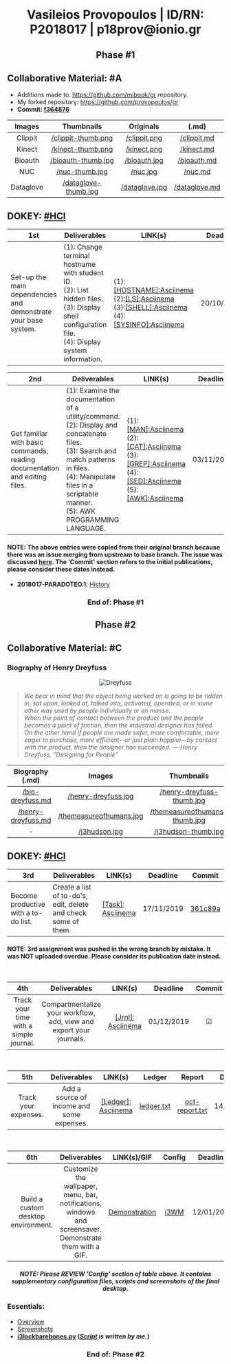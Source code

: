 <h1 align="center">Vasileios Provopoulos | ID/RN: P2018017 | p18prov@ionio.gr</h1>
<h2 align="center">Phase #1</h2>

## Collaborative Material: #A
* Additions made to: https://github.com/mibook/gr repository.
* My forked repository: https://github.com/provopoulos/gr
* **Commit: [f364876](https://github.com/provopoulos/hci/commit/f364876fc4f29090108ba9500b94ad6a524bea2f#diff-68064d9e0ee291ed30988c5e7cf8d60f)**

|   Images   	|                                              Thumbnails                                            	|                                         Originals                                       	|                                          (.md)                                         	|
|:----------:	|:--------------------------------------------------------------------------------------------------:	|:---------------------------------------------------------------------------------------:	|:--------------------------------------------------------------------------------------:	|
|   Clippit  	|    [/clippit-thumb.png](https://github.com/provopoulos/gr/blob/gh-pages/images/clippit-thumb.PNG)  	|    [/clippit.png](https://github.com/provopoulos/gr/blob/gh-pages/images/clippit.PNG)   	|   [/clippit.md](https://github.com/provopoulos/gr/blob/gh-pages/_gallery/clippit.md)   	|
|   Kinect   	|    [/kinect-thumb.png](https://github.com/provopoulos/gr/blob/gh-pages/images/kinect-thumb.png)    	|     [/kinect.png](https://github.com/provopoulos/gr/blob/gh-pages/images/kinect.png)    	|    [/kinect.md](https://github.com/provopoulos/gr/blob/gh-pages/_gallery/kinect.md)    	|
|   Bioauth  	|   [/bioauth-thumb.jpg](https://github.com/provopoulos/gr/blob/gh-pages/images/bioauth-thumb.jpg)   	|    [/bioauth.jpg](https://github.com/provopoulos/gr/blob/gh-pages/images/bioauth.jpg)   	|   [/bioauth.md](https://github.com/provopoulos/gr/blob/gh-pages/_gallery/bioauth.md)   	|
|     NUC    	|       [/nuc-thumb.jpg](https://github.com/provopoulos/gr/blob/gh-pages/images/nuc-thumb.jpg)       	|        [/nuc.jpg](https://github.com/provopoulos/gr/blob/gh-pages/images/nuc.jpg)       	|        [/nuc.md](https://github.com/provopoulos/gr/blob/gh-pages/_gallery/nuc.md)      	|
|  Dataglove 	| [/dataglove-thumb.jpg](https://github.com/provopoulos/gr/blob/gh-pages/images/dataglove-thumb.jpg) 	|  [/dataglove.jpg](https://github.com/provopoulos/gr/blob/gh-pages/images/dataglove.jpg) 	| [/dataglove.md](https://github.com/provopoulos/gr/blob/gh-pages/_gallery/dataglove.md) 	|
## DOKEY: [#HCI](https://github.com/courses-ionio/dokey#hci)
| 1st                                                            | Deliverables                                                                                                                                            | LINK(s)                                                                                                                                                                                                                                                                                                                | Deadline   | Commit                                                                                                                              |
|----------------------------------------------------------------|---------------------------------------------------------------------------------------------------------------------------------------------------------|------------------------------------------------------------------------------------------------------------------------------------------------------------------------------------------------------------------------------------------------------------------------------------------------------------------------|------------|-------------------------------------------------------------------------------------------------------------------------------------|
| Set-up the main dependencies and demonstrate your base system. | (1): Change terminal hostname with student ID.<br>(2): List hidden files.<br>(3): Display shell configuration file.<br>(4): Display system information. | (1):[[HOSTNAME]:Asciinema](https://asciinema.org/a/DmruKq0ic6Q4tNNRacDxHyjEd)<br>(2):[[LS]:Asciinema](https://asciinema.org/a/uudjkuYdiY8K2rFFT9dMn038r)<br>(3):[[SHELL]:Asciinema](https://asciinema.org/a/okmiRJIl2hDFm3CZQgdLGSlP8)<br>(4):[[SYSINFO]:Asciinema](https://asciinema.org/a/4WFpLc8TErhLsBuGAu1l2K7n0) | 20/10/2019 | [7f98522](https://github.com/provopoulos/hci/commit/7f98522d29f7ea8b4f292d3f6738839df31a4b66#diff-68064d9e0ee291ed30988c5e7cf8d60f) |

| 2nd                                                                        | Deliverables                                                                                                                                                                                                               | LINK(s)                                                                                                                                                                                                                                                                                                                                                                                   | Deadline   | Commit                                                                                                                              |
|----------------------------------------------------------------------------|----------------------------------------------------------------------------------------------------------------------------------------------------------------------------------------------------------------------------|-------------------------------------------------------------------------------------------------------------------------------------------------------------------------------------------------------------------------------------------------------------------------------------------------------------------------------------------------------------------------------------------|------------|-------------------------------------------------------------------------------------------------------------------------------------|
| Get familiar with basic commands, reading documentation and editing files. | (1): Examine the documentation of a utility/command.<br>(2): Display and concatenate files.<br>(3): Search and match patterns in files.<br>(4): Manipulate files in a scriptable manner.<br>(5): AWK PROGRAMMING LANGUAGE. | (1):[[MAN]:Asciinema](https://asciinema.org/a/UF4zuBhFy5xTfnQ3ZQjzleQNH)<br>(2):[[CAT]:Asciinema](https://asciinema.org/a/t0zRuNh0g2GJRzokwl8BjnY3t)<br>(3):[[GREP]:Asciinema](https://asciinema.org/a/8lGjjD066ntSOBptUmp33EwkU)<br>(4):[[SED]:Asciinema](https://asciinema.org/a/jDCbaDDpy6GeqNOaLd7e9n2wz)<br>(5):[[AWK]:Asciinema](https://asciinema.org/a/ZxxTb3fqY2HYlkstsqPQj805P) | 03/11/2019 | [68f2e60](https://github.com/provopoulos/hci/commit/68f2e601691c38f6a4211454bbbe91b8eb71335b#diff-08907f44300b035066c7d5a70e3b9271) |

#### NOTE: The above entries were copied from their original branch because there was an issue merging from upstream to base branch. The issue was discussed [here](https://github.com/courses-ionio/help/issues/47#issuecomment-573231636). The 'Commit' section refers to the initial publications, please consider these dates instead.
* **2018017-PARADOTEO.1**: [History](https://github.com/provopoulos/hci/commits/2018017-PARADOTEO.1/projects/2018017)
<h3 align="center">End of: Phase #1</h3>
<h2 align="center">Phase #2</h2>

## Collaborative Material: #C
### Biography of Henry Dreyfuss
<p align="center">
  <img src="https://raw.githubusercontent.com/provopoulos/gr/gh-pages/images/henry-dreyfuss-thumb.jpg" alt="Dreyfuss"></img>
</p>

> *We bear in mind that the object being worked on is going to be ridden in, sat upon, looked at, talked into, activated, operated, or in some other way used by people individually or en masse.*
> <br>*When the point of contact between the product and the people becomes a point of friction, then the industrial designer has failed.*
> <br>*On the other hand if people are made safer, more comfortable, more eager to purchase, more efficient--or just plain happier--by contact with the product, then the designer has succeeded. ― Henry Dreyfuss, "Designing for People"*

|                                           Biography (.md)                                          |                                                  Images                                                  |                                                      Thumbnails                                                      |
|:--------------------------------------------------------------------------------------------------:|:--------------------------------------------------------------------------------------------------------:|:--------------------------------------------------------------------------------------------------------------------:|
|   [/bio-dreyfuss.md](https://github.com/provopoulos/gr/blob/gh-pages/_biography/bio-dreyfuss.md)   |     [/henry-dreyfuss.jpg](https://github.com/provopoulos/gr/blob/gh-pages/images/henry-dreyfuss.jpg)     |     [/henry-dreyfuss-thumb.jpg](https://github.com/provopoulos/gr/blob/gh-pages/images/henry-dreyfuss-thumb.jpg)     |
| [/henry-dreyfuss.md](https://github.com/provopoulos/gr/blob/gh-pages/_biography/henry-dreyfuss.md) | [/themeasureofhumans.jpg](https://github.com/provopoulos/gr/blob/gh-pages/images/themeasureofhumans.jpg) | [/themeasureofhumans-thumb.jpg](https://github.com/provopoulos/gr/blob/gh-pages/images/themeasureofhumans-thumb.jpg) |
|                                                  -                                                 |           [/j3hudson.jpg](https://github.com/provopoulos/gr/blob/gh-pages/images/j3hudson.jpg)           |           [/j3hudson-thumb.jpg](https://github.com/provopoulos/gr/blob/gh-pages/images/j3hudson-thumb.jpg)           |

## DOKEY: [#HCI](https://github.com/courses-ionio/dokey#hci)
|  3rd                                 | Deliverables                                                   |  LINK(s)                                             |  Deadline   |  Commit                                                                                                                             |
|--------------------------------------|----------------------------------------------------------------|------------------------------------------------------|-------------|-------------------------------------------------------------------------------------------------------------------------------------|
| Become productive with a to-do list. | Create a list of to-do's, edit, delete and check some of them. |  [[Task]: Asciinema](https://asciinema.org/a/281808) |  17/11/2019 | [361c89a](https://github.com/provopoulos/hci/commit/361c89a325bebeedf60aff3619c1f86528c10fca#diff-68064d9e0ee291ed30988c5e7cf8d60f) |

#### NOTE: 3rd assignment was pushed in the wrong branch by mistake. It was NOT uploaded overdue. Please consider its publication date instead.

<br>

|                   4th                  |                             Deliverables                            |                                 LINK(s)                                |  Deadline  |  Commit  |
|:--------------------------------------:|:-------------------------------------------------------------------:|:----------------------------------------------------------------------:|:----------:|:--------:|
| Track your time with a simple journal. | Compartmentalize your workflow, add, view and export your journals. | [[Jrnl]: Asciinema](https://asciinema.org/a/0F1uJyFoijPVgv1XaOS2Y5YWV) | 01/12/2019 | &#x2611; |

<br>

|          5th         |                Deliverables               |                                  LINK(s)                                 |                                                 Ledger                                                |                                                     Report                                                    |  Deadline  |  Commit  |
|:--------------------:|:-----------------------------------------:|:------------------------------------------------------------------------:|:-----------------------------------------------------------------------------------------------------:|:-------------------------------------------------------------------------------------------------------------:|:----------:|:--------:|
| Track your expenses. | Add a source of income and some expenses. | [[Ledger]: Asciinema](https://asciinema.org/a/0H3p5CiOSRYcR8saRiPaJ0sMT) | [ledger.txt](https://github.com/provopoulos/hci/blob/2018017-PARADOTEO.2/projects/2018017/ledger.txt) | [oct-report.txt](https://github.com/provopoulos/hci/blob/2018017-PARADOTEO.2/projects/2018017/oct-report.txt) | 14/12/2019 | &#x2611; |

<br>

|                 6th                |                                               Deliverables                                               | LINK(s)/GIF |                                            Config                                           |  Deadline  |  Commit  |
|:----------------------------------:|:--------------------------------------------------------------------------------------------------------:|:-----------:|:-------------------------------------------------------------------------------------------:|:----------:|:--------:|
| Build a custom desktop environment. | Customize the wallpaper, menu, bar, notifications, windows and screensaver. Demonstrate them with a GIF. |     [Demonstration](https://raw.githubusercontent.com/provopoulos/hci/2018017-PARADOTEO.2/projects/2018017/config/i3wmconf.gif)     | [i3WM](https://github.com/provopoulos/hci/tree/2018017-PARADOTEO.2/projects/2018017/config) | 12/01/2020 | &#x2611; |

<h5 align="center">NOTE: Please REVIEW 'Config' section of table above. It contains supplementary configuration files, scripts and screenshots of the final desktop.</h5>

### Essentials:
* [Overview](https://github.com/provopoulos/hci/blob/2018017-PARADOTEO.2/projects/2018017/config/README.md)
* [Screenshots](https://github.com/provopoulos/hci/blob/2018017-PARADOTEO.2/projects/2018017/config/README.md#screenshots)
* **[i3lockbarebones.py](https://github.com/provopoulos/hci/blob/2018017-PARADOTEO.2/projects/2018017/config/README.md#i3lockbarebonespy) (_[Script](https://github.com/provopoulos/hci/blob/2018017-PARADOTEO.2/projects/2018017/config/i3lockbarebones.py) is written by me._)**
<h3 align="center">End of: Phase #2</h3>
